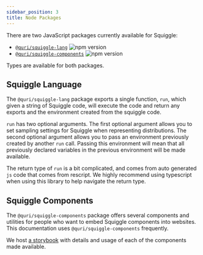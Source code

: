 ```yaml
---
sidebar_position: 3
title: Node Packages
---
```


There are two JavaScript packages currently available for Squiggle:

- [`@quri/squiggle-lang`](https://www.npmjs.com/package/@quri/squiggle-lang) ![npm version](https://badge.fury.io/js/@quri%2Fsquiggle-lang.svg)
- [`@quri/squiggle-components`](https://www.npmjs.com/package/@quri/squiggle-components) ![npm version](https://badge.fury.io/js/@quri%2Fsquiggle-components.svg)

Types are available for both packages.

## Squiggle Language

The `@quri/squiggle-lang` package exports a single function, `run`, which given
a string of Squiggle code, will execute the code and return any exports and the
environment created from the squiggle code.

`run` has two optional arguments. The first optional argument allows you to set
sampling settings for Squiggle when representing distributions. The second optional
argument allows you to pass an environment previously created by another `run`
call. Passing this environment will mean that all previously declared variables
in the previous environment will be made available.

The return type of `run` is a bit complicated, and comes from auto generated `js`
code that comes from rescript. We highly recommend using typescript when using
this library to help navigate the return type.

## Squiggle Components

The `@quri/squiggle-components` package offers several components and utilities
for people who want to embed Squiggle components into websites. This documentation
uses `@quri/squiggle-components` frequently.

We host [a storybook](https://squiggle-components.netlify.app/) with details
and usage of each of the components made available.
